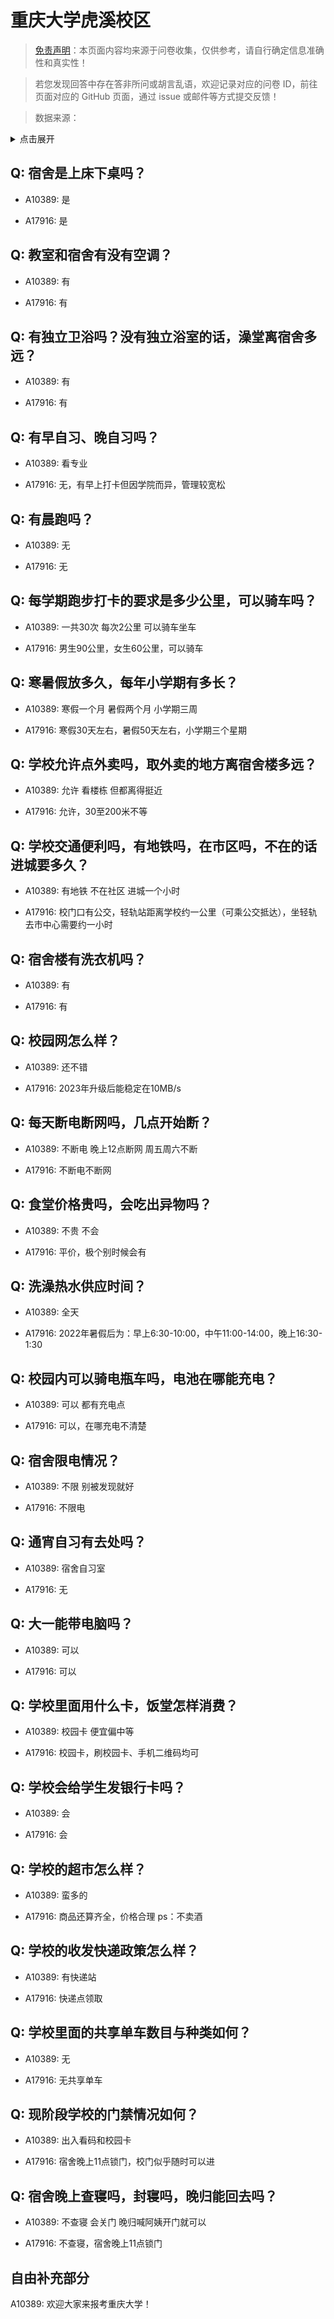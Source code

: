 # 重庆大学虎溪校区

> [免责声明](https://colleges.chat/#_3)：本页面内容均来源于问卷收集，仅供参考，请自行确定信息准确性和真实性！

> 若您发现回答中存在答非所问或胡言乱语，欢迎记录对应的问卷 ID，前往页面对应的 GitHub 页面，通过 issue 或邮件等方式提交反馈！

> 数据来源：

<details><summary>点击展开</summary>
<ul>
<li>A10389: 匿名 (2022 年 06 月)</li>
<li>A17916: 匿名 (2023 年 06 月)</li>
</ul>
</details>

## Q: 宿舍是上床下桌吗？

- A10389: 是

- A17916: 是

## Q: 教室和宿舍有没有空调？

- A10389: 有

- A17916: 有

## Q: 有独立卫浴吗？没有独立浴室的话，澡堂离宿舍多远？

- A10389: 有

- A17916: 有

## Q: 有早自习、晚自习吗？

- A10389: 看专业

- A17916: 无，有早上打卡但因学院而异，管理较宽松

## Q: 有晨跑吗？

- A10389: 无

- A17916: 无

## Q: 每学期跑步打卡的要求是多少公里，可以骑车吗？

- A10389: 一共30次 每次2公里 可以骑车坐车

- A17916: 男生90公里，女生60公里，可以骑车

## Q: 寒暑假放多久，每年小学期有多长？

- A10389: 寒假一个月 暑假两个月 小学期三周

- A17916: 寒假30天左右，暑假50天左右，小学期三个星期

## Q: 学校允许点外卖吗，取外卖的地方离宿舍楼多远？

- A10389: 允许 看楼栋 但都离得挺近

- A17916: 允许，30至200米不等

## Q: 学校交通便利吗，有地铁吗，在市区吗，不在的话进城要多久？

- A10389: 有地铁 不在社区 进城一个小时

- A17916: 校门口有公交，轻轨站距离学校约一公里（可乘公交抵达），坐轻轨去市中心需要约一小时

## Q: 宿舍楼有洗衣机吗？

- A10389: 有

- A17916: 有

## Q: 校园网怎么样？

- A10389: 还不错

- A17916: 2023年升级后能稳定在10MB/s

## Q: 每天断电断网吗，几点开始断？

- A10389: 不断电 晚上12点断网 周五周六不断

- A17916: 不断电不断网

## Q: 食堂价格贵吗，会吃出异物吗？

- A10389: 不贵 不会

- A17916: 平价，极个别时候会有

## Q: 洗澡热水供应时间？

- A10389: 全天

- A17916: 2022年暑假后为：早上6:30-10:00，中午11:00-14:00，晚上16:30-1:30

## Q: 校园内可以骑电瓶车吗，电池在哪能充电？

- A10389: 可以 都有充电点

- A17916: 可以，在哪充电不清楚

## Q: 宿舍限电情况？

- A10389: 不限 别被发现就好

- A17916: 不限电

## Q: 通宵自习有去处吗？

- A10389: 宿舍自习室

- A17916: 无

## Q: 大一能带电脑吗？

- A10389: 可以

- A17916: 可以

## Q: 学校里面用什么卡，饭堂怎样消费？

- A10389: 校园卡 便宜偏中等

- A17916: 校园卡，刷校园卡、手机二维码均可

## Q: 学校会给学生发银行卡吗？

- A10389: 会

- A17916: 会

## Q: 学校的超市怎么样？

- A10389: 蛮多的

- A17916: 商品还算齐全，价格合理
ps：不卖酒

## Q: 学校的收发快递政策怎么样？

- A10389: 有快递站

- A17916: 快递点领取

## Q: 学校里面的共享单车数目与种类如何？

- A10389: 无

- A17916: 无共享单车

## Q: 现阶段学校的门禁情况如何？

- A10389: 出入看码和校园卡

- A17916: 宿舍晚上11点锁门，校门似乎随时可以进

## Q: 宿舍晚上查寝吗，封寝吗，晚归能回去吗？

- A10389: 不查寝 会关门 晚归喊阿姨开门就可以

- A17916: 不查寝，宿舍晚上11点锁门

## 自由补充部分

A10389: 欢迎大家来报考重庆大学！